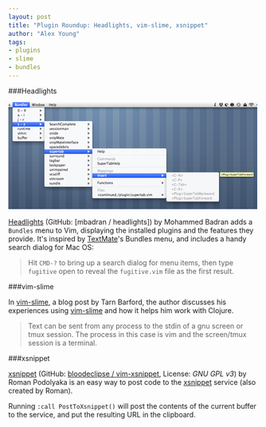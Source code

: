 ```yaml
---
layout: post
title: "Plugin Roundup: Headlights, vim-slime, xsnippet"
author: "Alex Young"
tags: 
- plugins
- slime
- bundles
---
```


###Headlights

![Headlights](/images/posts/headlights_ss.png)

[Headlights](http://www.vim.org/scripts/script.php?script_id=3455) (GitHub: [mbadran / headlights]) by Mohammed Badran adds a `Bundles` menu to Vim, displaying the installed plugins and the features they provide.  It's inspired by [TextMate](http://macromates.com/)'s Bundles menu, and includes a handy search dialog for Mac OS:

> Hit `CMD-?` to bring up a search dialog for menu items, then type `fugitive` open to reveal the `fugitive.vim` file as the first result.

###vim-slime

In [vim-slime](http://tarnbarford.net/journal/vimslime), a blog post by Tarn Barford, the author discusses his experiences using [vim-slime](https://github.com/jpalardy/vim-slime) and how it helps him work with Clojure.

> Text can be sent from any process to the stdin of a gnu screen or tmux session. The process in this case is vim and the screen/tmux session is a terminal.

###xsnippet

[xsnippet](http://www.vim.org/scripts/script.php?script_id=3903) (GitHub: [bloodeclipse / vim-xsnippet](https://github.com/bloodeclipse/vim-xsnippet), License: _GNU GPL v3_) by Roman Podolyaka is an easy way to post code to the [xsnippet](http://www.xsnippet.org/) service (also created by Roman).

Running `:call PostToXsnippet()` will post the contents of the current buffer to the service, and put the resulting URL in the clipboard.
